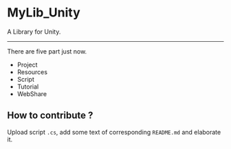 # MyLib_Unity
 A Library for Unity.

___

There are five part just now.

- Project
- Resources
- Script
- Tutorial
- WebShare

## How to contribute ?

Upload script `.cs`, add some text of corresponding `README.md` and elaborate it.
